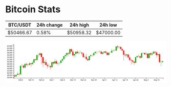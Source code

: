 # Bitcoin Stats

BTC/USDT|24h change|24h high|24h low|
|---|---|---|---|
|$50466.67|0.58%|$50958.32|$47000.00|

<img src="./chart.svg">
